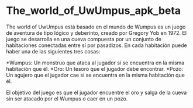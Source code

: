 # The_world_of_UwUmpus_apk_beta
The world of UwUmpus está basado en el mundo de Wumpus es un juego de aventura de tipo lógico y deberinto, creado por Gregory Yob en 1972. El juego se desarrolla en una cueva compuesta por un conjunto de habitaciones conectadas entre sí por pasadizos. En cada habitación puede haber una de las siguientes tres cosas:

*Wumpus: Un monstruo que ataca al jugador si se encuentra en la misma habitación que él.
*Oro: Un tesoro que el jugador debe encontrar.
*Pozo: Un agujero que el jugador cae si se encuentra en la misma habitación que él.

El objetivo del juego es que el jugador encuentre el oro y salga de la cueva sin ser atacado por el Wumpus o caer en un pozo.
